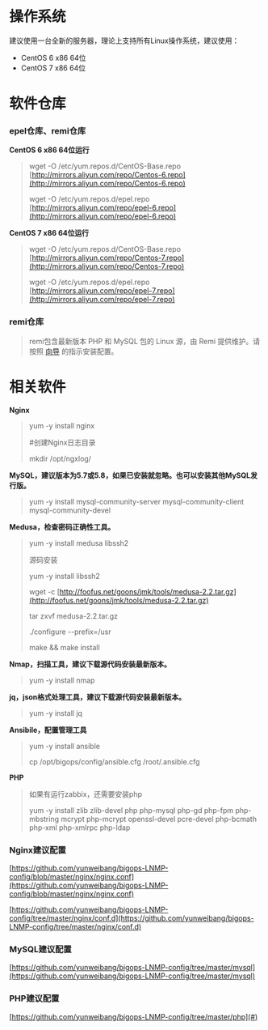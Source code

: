 # 操作系统

建议使用一台全新的服务器，理论上支持所有Linux操作系统，建议使用：

* CentOS 6 x86 64位
* CentOS 7 x86 64位

# 软件仓库

### epel仓库、remi仓库

**CentOS 6 x86 64位运行**

> wget -O /etc/yum.repos.d/CentOS-Base.repo [http://mirrors.aliyun.com/repo/Centos-6.repo](http://mirrors.aliyun.com/repo/Centos-6.repo)
>
> wget -O /etc/yum.repos.d/epel.repo [http://mirrors.aliyun.com/repo/epel-6.repo](http://mirrors.aliyun.com/repo/epel-6.repo)

**CentOS 7 x86 64位运行**

> wget -O /etc/yum.repos.d/CentOS-Base.repo [http://mirrors.aliyun.com/repo/Centos-7.repo](http://mirrors.aliyun.com/repo/Centos-7.repo)
>
> wget -O /etc/yum.repos.d/epel.repo [http://mirrors.aliyun.com/repo/epel-7.repo](http://mirrors.aliyun.com/repo/epel-7.repo)

### **remi仓库**

> remi包含最新版本 PHP 和 MySQL 包的 Linux 源，由 Remi 提供维护。请按照 [向导](https://rpms.remirepo.net/wizard/ "向导") 的指示安装配置。

# 相关软件

**Nginx**

> yum -y install nginx
>
> \#创建Nginx日志目录
>
> mkdir /opt/ngxlog/

**MySQL，建议版本为5.7或5.8，如果已安装就忽略。也可以安装其他MySQL发行版。**

> yum -y install mysql-community-server mysql-community-client mysql-community-devel

**Medusa，检查密码正确性工具。**

> yum -y install medusa libssh2
>
> 源码安装
>
> yum -y install libssh2
>
> wget -c [http://foofus.net/goons/jmk/tools/medusa-2.2.tar.gz](http://foofus.net/goons/jmk/tools/medusa-2.2.tar.gz)
>
> tar zxvf medusa-2.2.tar.gz
>
> ./configure --prefix=/usr
>
> make && make install

**Nmap，扫描工具，建议下载源代码安装最新版本。**

> yum -y install nmap

**jq，json格式处理工具，建议下载源代码安装最新版本。**

> yum -y install jq

**Ansibile，配置管理工具**

> yum -y install ansible
>
> cp /opt/bigops/config/ansible.cfg /root/.ansible.cfg

**PHP**

> 如果有运行zabbix，还需要安装php
>
> yum -y install zlib zlib-devel php php-mysql php-gd php-fpm php-mbstring mcrypt php-mcrypt openssl-devel pcre-devel php-bcmath php-xml php-xmlrpc php-ldap

### Nginx**建议配置**

[https://github.com/yunweibang/bigops-LNMP-config/blob/master/nginx/nginx.conf](https://github.com/yunweibang/bigops-LNMP-config/blob/master/nginx/nginx.conf)

[https://github.com/yunweibang/bigops-LNMP-config/tree/master/nginx/conf.d](https://github.com/yunweibang/bigops-LNMP-config/tree/master/nginx/conf.d)

### MySQL**建议配置**

[https://github.com/yunweibang/bigops-LNMP-config/tree/master/mysql](https://github.com/yunweibang/bigops-LNMP-config/tree/master/mysql)

### PHP**建议配置**

[https://github.com/yunweibang/bigops-LNMP-config/tree/master/php](#)

